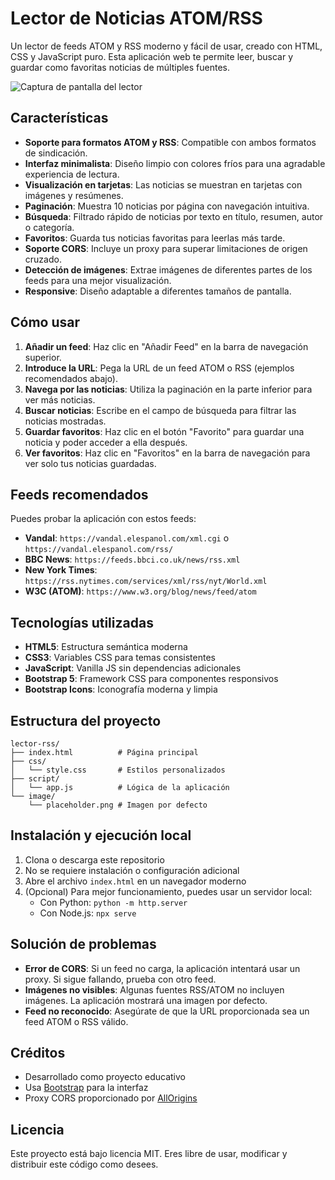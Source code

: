 # Lector de Noticias ATOM/RSS

Un lector de feeds ATOM y RSS moderno y fácil de usar, creado con HTML, CSS y JavaScript puro. Esta aplicación web te permite leer, buscar y guardar como favoritas noticias de múltiples fuentes.

![Captura de pantalla del lector](screenshot.png)

## Características

- **Soporte para formatos ATOM y RSS**: Compatible con ambos formatos de sindicación.
- **Interfaz minimalista**: Diseño limpio con colores fríos para una agradable experiencia de lectura.
- **Visualización en tarjetas**: Las noticias se muestran en tarjetas con imágenes y resúmenes.
- **Paginación**: Muestra 10 noticias por página con navegación intuitiva.
- **Búsqueda**: Filtrado rápido de noticias por texto en título, resumen, autor o categoría.
- **Favoritos**: Guarda tus noticias favoritas para leerlas más tarde.
- **Soporte CORS**: Incluye un proxy para superar limitaciones de origen cruzado.
- **Detección de imágenes**: Extrae imágenes de diferentes partes de los feeds para una mejor visualización.
- **Responsive**: Diseño adaptable a diferentes tamaños de pantalla.

## Cómo usar

1. **Añadir un feed**: Haz clic en "Añadir Feed" en la barra de navegación superior.
2. **Introduce la URL**: Pega la URL de un feed ATOM o RSS (ejemplos recomendados abajo).
3. **Navega por las noticias**: Utiliza la paginación en la parte inferior para ver más noticias.
4. **Buscar noticias**: Escribe en el campo de búsqueda para filtrar las noticias mostradas.
5. **Guardar favoritos**: Haz clic en el botón "Favorito" para guardar una noticia y poder acceder a ella después.
6. **Ver favoritos**: Haz clic en "Favoritos" en la barra de navegación para ver solo tus noticias guardadas.

## Feeds recomendados

Puedes probar la aplicación con estos feeds:

- **Vandal**: `https://vandal.elespanol.com/xml.cgi` o `https://vandal.elespanol.com/rss/`
- **BBC News**: `https://feeds.bbci.co.uk/news/rss.xml`
- **New York Times**: `https://rss.nytimes.com/services/xml/rss/nyt/World.xml`
- **W3C (ATOM)**: `https://www.w3.org/blog/news/feed/atom`

## Tecnologías utilizadas

- **HTML5**: Estructura semántica moderna
- **CSS3**: Variables CSS para temas consistentes
- **JavaScript**: Vanilla JS sin dependencias adicionales
- **Bootstrap 5**: Framework CSS para componentes responsivos
- **Bootstrap Icons**: Iconografía moderna y limpia

## Estructura del proyecto

```
lector-rss/
├── index.html          # Página principal
├── css/
│   └── style.css       # Estilos personalizados
├── script/
│   └── app.js          # Lógica de la aplicación
└── image/
    └── placeholder.png # Imagen por defecto
```

## Instalación y ejecución local

1. Clona o descarga este repositorio
2. No se requiere instalación o configuración adicional
3. Abre el archivo `index.html` en un navegador moderno
4. (Opcional) Para mejor funcionamiento, puedes usar un servidor local:
   - Con Python: `python -m http.server`
   - Con Node.js: `npx serve`

## Solución de problemas

- **Error de CORS**: Si un feed no carga, la aplicación intentará usar un proxy. Si sigue fallando, prueba con otro feed.
- **Imágenes no visibles**: Algunas fuentes RSS/ATOM no incluyen imágenes. La aplicación mostrará una imagen por defecto.
- **Feed no reconocido**: Asegúrate de que la URL proporcionada sea un feed ATOM o RSS válido.

## Créditos

- Desarrollado como proyecto educativo
- Usa [Bootstrap](https://getbootstrap.com/) para la interfaz
- Proxy CORS proporcionado por [AllOrigins](https://allorigins.win/)

## Licencia

Este proyecto está bajo licencia MIT. Eres libre de usar, modificar y distribuir este código como desees.